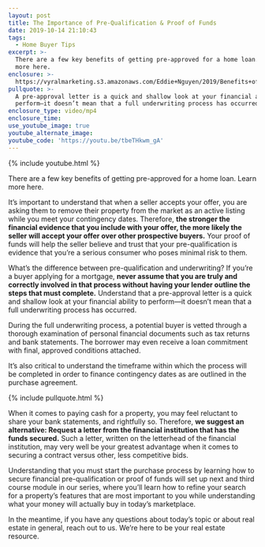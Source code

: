 ```yaml
---
layout: post
title: The Importance of Pre-Qualification & Proof of Funds
date: 2019-10-14 21:10:43
tags:
  - Home Buyer Tips
excerpt: >-
  There are a few key benefits of getting pre-approved for a home loan. Learn
  more here.
enclosure: >-
  https://vyralmarketing.s3.amazonaws.com/Eddie+Nguyen/2019/Benefits+of+Being+Pre-Approved.mp4
pullquote: >-
  A pre-approval letter is a quick and shallow look at your financial ability to
  perform—it doesn’t mean that a full underwriting process has occurred.
enclosure_type: video/mp4
enclosure_time:
use_youtube_image: true
youtube_alternate_image:
youtube_code: 'https://youtu.be/tbeTHkwm_gA'
---
```


{% include youtube.html %}

There are a few key benefits of getting pre-approved for a home loan. Learn more here.

It’s important to understand that when a seller accepts your offer, you are asking them to remove their property from the market as an active listing while you meet your contingency dates. Therefore, **the stronger the financial evidence that you include with your offer, the more likely the seller will accept your offer over other prospective buyers.** Your proof of funds will help the seller believe and trust that your pre-qualification is evidence that you’re a serious consumer who poses minimal risk to them.

What’s the difference between pre-qualification and underwriting? If you’re a buyer applying for a mortgage, **never assume that you are truly and correctly involved in that process without having your lender outline the steps that must complete.** Understand that a pre-approval letter is a quick and shallow look at your financial ability to perform—it doesn’t mean that a full underwriting process has occurred.

During the full underwriting process, a potential buyer is vetted through a thorough examination of personal financial documents such as tax returns and bank statements. The borrower may even receive a loan commitment with final, approved conditions attached.

It’s also critical to understand the timeframe within which the process will be completed in order to finance contingency dates as are outlined in the purchase agreement.

{% include pullquote.html %}

When it comes to paying cash for a property, you may feel reluctant to share your bank statements, and rightfully so. Therefore, **we suggest an alternative: Request a letter from the financial institution that has the funds secured.** Such a letter, written on the letterhead of the financial institution, may very well be your greatest advantage when it comes to securing a contract versus other, less competitive bids.

Understanding that you must start the purchase process by learning how to secure financial pre-qualification or proof of funds will set up next and third course module in our series, where you’ll learn how to refine your search for a property’s features that are most important to you while understanding what your money will actually buy in today’s marketplace.

In the meantime, if you have any questions about today’s topic or about real estate in general, reach out to us. We’re here to be your real estate resource.